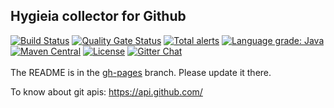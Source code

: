 ## Hygieia collector for Github

[![Build Status](https://travis-ci.com/Hygieia/hygieia-scm-github-collector.svg?branch=master)](https://travis-ci.com/Hygieia/hygieia-scm-github-collector)
[![Quality Gate Status](https://sonarcloud.io/api/project_badges/measure?project=Hygieia_hygieia-scm-github-collector&metric=alert_status)](https://sonarcloud.io/dashboard?id=Hygieia_hygieia-scm-github-collector)
[![Total alerts](https://img.shields.io/lgtm/alerts/g/Hygieia/hygieia-scm-github-collector.svg?logo=lgtm&logoWidth=18)](https://lgtm.com/projects/g/Hygieia/hygieia-scm-github-collector/alerts/)
[![Language grade: Java](https://img.shields.io/lgtm/grade/java/g/Hygieia/hygieia-scm-github-collector.svg?logo=lgtm&logoWidth=18)](https://lgtm.com/projects/g/Hygieia/hygieia-scm-github-collector/context:java)
[![Maven Central](https://img.shields.io/maven-central/v/com.capitalone.dashboard/github-scm-collector.svg?label=Maven%20Central)](https://search.maven.org/search?q=g:%22com.capitalone.dashboard%22%20AND%20a:%22github-scm-collector%22)
[![License](https://img.shields.io/badge/license-Apache%202-blue.svg)](https://www.apache.org/licenses/LICENSE-2.0)
[![Gitter Chat](https://badges.gitter.im/Join%20Chat.svg)](https://www.apache.org/licenses/LICENSE-2.0)
<br>
<br>
The README is in the [gh-pages](https://github.com/capitalone/Hygieia/blob/gh-pages/pages/hygieia/collectors/scm/github.md) branch. Please update it there.



To know about git apis: https://api.github.com/ 